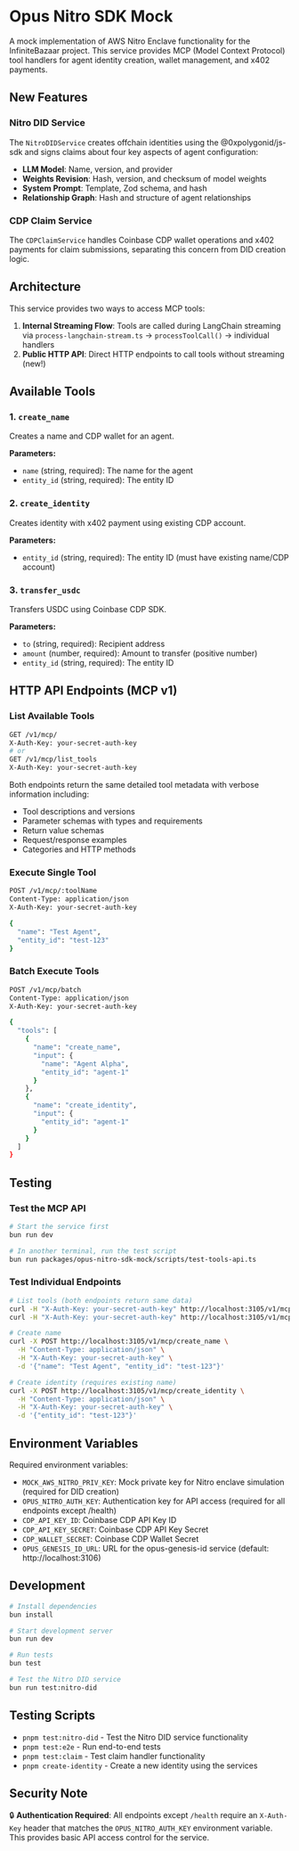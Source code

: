# Opus Nitro SDK Mock

A mock implementation of AWS Nitro Enclave functionality for the InfiniteBazaar project. This service provides MCP (Model Context Protocol) tool handlers for agent identity creation, wallet management, and x402 payments.

## New Features

### Nitro DID Service
The `NitroDIDService` creates offchain identities using the @0xpolygonid/js-sdk and signs claims about four key aspects of agent configuration:
- **LLM Model**: Name, version, and provider
- **Weights Revision**: Hash, version, and checksum of model weights
- **System Prompt**: Template, Zod schema, and hash
- **Relationship Graph**: Hash and structure of agent relationships

### CDP Claim Service
The `CDPClaimService` handles Coinbase CDP wallet operations and x402 payments for claim submissions, separating this concern from DID creation logic.

## Architecture

This service provides two ways to access MCP tools:

1. **Internal Streaming Flow**: Tools are called during LangChain streaming via `process-langchain-stream.ts` → `processToolCall()` → individual handlers
2. **Public HTTP API**: Direct HTTP endpoints to call tools without streaming (new!)

## Available Tools

### 1. `create_name`
Creates a name and CDP wallet for an agent.

**Parameters:**
- `name` (string, required): The name for the agent
- `entity_id` (string, required): The entity ID

### 2. `create_identity` 
Creates identity with x402 payment using existing CDP account.

**Parameters:**
- `entity_id` (string, required): The entity ID (must have existing name/CDP account)

### 3. `transfer_usdc`
Transfers USDC using Coinbase CDP SDK.

**Parameters:**
- `to` (string, required): Recipient address
- `amount` (number, required): Amount to transfer (positive number)
- `entity_id` (string, required): The entity ID

## HTTP API Endpoints (MCP v1)

### List Available Tools
```bash
GET /v1/mcp/
X-Auth-Key: your-secret-auth-key
# or
GET /v1/mcp/list_tools
X-Auth-Key: your-secret-auth-key
```

Both endpoints return the same detailed tool metadata with verbose information including:
- Tool descriptions and versions
- Parameter schemas with types and requirements  
- Return value schemas
- Request/response examples
- Categories and HTTP methods

### Execute Single Tool
```bash
POST /v1/mcp/:toolName
Content-Type: application/json
X-Auth-Key: your-secret-auth-key

{
  "name": "Test Agent",
  "entity_id": "test-123"
}
```

### Batch Execute Tools
```bash
POST /v1/mcp/batch
Content-Type: application/json
X-Auth-Key: your-secret-auth-key

{
  "tools": [
    {
      "name": "create_name",
      "input": {
        "name": "Agent Alpha",
        "entity_id": "agent-1"
      }
    },
    {
      "name": "create_identity",
      "input": {
        "entity_id": "agent-1"
      }
    }
  ]
}
```

## Testing

### Test the MCP API
```bash
# Start the service first
bun run dev

# In another terminal, run the test script
bun run packages/opus-nitro-sdk-mock/scripts/test-tools-api.ts
```

### Test Individual Endpoints
```bash
# List tools (both endpoints return same data)
curl -H "X-Auth-Key: your-secret-auth-key" http://localhost:3105/v1/mcp/
curl -H "X-Auth-Key: your-secret-auth-key" http://localhost:3105/v1/mcp/list_tools

# Create name
curl -X POST http://localhost:3105/v1/mcp/create_name \
  -H "Content-Type: application/json" \
  -H "X-Auth-Key: your-secret-auth-key" \
  -d '{"name": "Test Agent", "entity_id": "test-123"}'

# Create identity (requires existing name)
curl -X POST http://localhost:3105/v1/mcp/create_identity \
  -H "Content-Type: application/json" \
  -H "X-Auth-Key: your-secret-auth-key" \
  -d '{"entity_id": "test-123"}'
```

## Environment Variables

Required environment variables:
- `MOCK_AWS_NITRO_PRIV_KEY`: Mock private key for Nitro enclave simulation (required for DID creation)
- `OPUS_NITRO_AUTH_KEY`: Authentication key for API access (required for all endpoints except /health)
- `CDP_API_KEY_ID`: Coinbase CDP API Key ID
- `CDP_API_KEY_SECRET`: Coinbase CDP API Key Secret  
- `CDP_WALLET_SECRET`: Coinbase CDP Wallet Secret
- `OPUS_GENESIS_ID_URL`: URL for the opus-genesis-id service (default: http://localhost:3106)

## Development

```bash
# Install dependencies
bun install

# Start development server
bun run dev

# Run tests
bun test

# Test the Nitro DID service
bun run test:nitro-did
```

## Testing Scripts

- `pnpm test:nitro-did` - Test the Nitro DID service functionality
- `pnpm test:e2e` - Run end-to-end tests
- `pnpm test:claim` - Test claim handler functionality
- `pnpm create-identity` - Create a new identity using the services

## Security Note

🔒 **Authentication Required**: All endpoints except `/health` require an `X-Auth-Key` header that matches the `OPUS_NITRO_AUTH_KEY` environment variable. This provides basic API access control for the service. 
